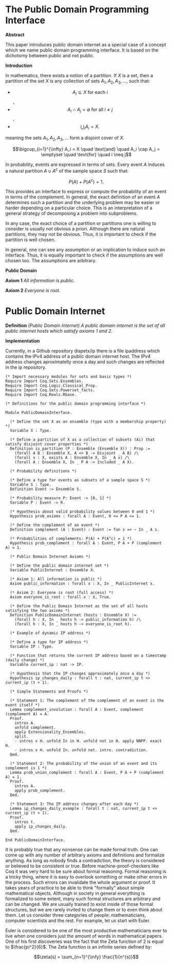 # The Public Domain Programming Interface

**Abstract**

This paper introduces public domain internet as a special case of a
concept which we name public domain programming interface. It is based
on the dichotomy between public and not public.

**Introduction**

In mathematics, there exists a notion of a partition. If $X$ is a set, then a
partition of the set $X$ is any collection of sets
$A_{1}, A_{2}, A_{3}, \dots$, such that:

 - $$A_i \subseteq X \text{ for each } i$$,
 - $$A_i \cap A_j = \emptyset \text{ for all } i \neq j$$,
 - $$\bigcup_{i} A_i = X.$$

meaning the sets $A_1, A_2, A_3, \dots$ form a disjoint cover of $X$.


$$\bigcup_{i=1}^{\infty} A_i = X \quad \text{and} \quad A_i \cap A_j = \emptyset \quad \text{for} \quad i \neq j$$


In probability, events are expressed in terms of sets. Every event $A$
induces a natural partition $A \cup A^{c}$ of the sample space $S$ such
that:

$$P(A) + P(A^{c}) = 1.$$

This provides an interface to express or compute the probability of an event in
terms of the complement. In general, the exact definition of an event $A$
determines such a partition and the underlying problem may be easier or harder
depending on a particular choice. This is an interpretation of a general
strategy of decomposing a problem into subproblems.

In any case, the exact choice of a partition or partitions one is willing to
consider is usually not obvious a priori. Although there are natural partitions,
they may not be obvious. Thus, it is important to check if the partition is well
chosen.

In general, one can see any assumption or an implication to induce such an
interface. Thus, it is equally important to check if the assumptions are
well chosen too. The assumptions are arbitrary.

**Public Domain**

**Axiom 1** *All information is public.*

**Axiom 2** *Everyone is root.*

# Public Domain Internet

**Definition** *(Public Domain Internet) A public domain internet is the set
of all public internet hosts which satisfy axioms 1 and 2.*

**Implementation**

Currently, in a Github repository dispetx/ip there is a file ipaddress which
contains the IPv4 address of a public domain internet host. The IPv4 address
changes aproximatelly once a day and such changes are reflected in the ip
repository. 

```coq
(* Import necessary modules for sets and basic types *)
Require Import Coq.Sets.Ensembles.
Require Import Coq.Logic.Classical_Prop.
Require Import Coq.Sets.Powerset_facts.
Require Import Coq.Reals.Rbase.

(* Definitions for the public domain programming interface *)

Module PublicDomainInterface.

  (* Define the set X as an ensemble (type with a membership property) *)
  Variable X : Type.

  (* Define a partition of X as a collection of subsets (Ai) that satisfy disjoint cover properties *)
  Definition is_partition (P : Ensemble (Ensemble X)) : Prop :=
    (forall A B : Ensemble X, A <> B -> Disjoint _ A B) /\
    (forall x : X, exists A : Ensemble X, In _ A x) /\
    (forall A : Ensemble X, In _ P A -> Included _ A X).

  (* Probability definitions *)

  (* Define a type for events as subsets of a sample space S *)
  Variable S : Type.
  Definition Event := Ensemble S.

  (* Probability measure P: Event -> [0, 1] *)
  Variable P : Event -> R.
  
  (* Hypothesis about valid probability values between 0 and 1 *)
  Hypothesis prob_axioms : forall A : Event, 0 <= P A <= 1.

  (* Define the complement of an event *)
  Definition complement (A : Event) : Event := fun s => ~ In _ A s.

  (* Probabilities of complements: P(A) + P(A^c) = 1 *)
  Hypothesis prob_complement : forall A : Event, P A + P (complement A) = 1.

  (* Public Domain Internet Axioms *)

  (* Define the public domain internet set *)
  Variable PublicInternet : Ensemble X.

  (* Axiom 1: All information is public *)
  Axiom public_information : forall x : X, In _ PublicInternet x.

  (* Axiom 2: Everyone is root (full access) *)
  Axiom everyone_is_root : forall x : X, True.

  (* Define the Public Domain Internet as the set of all hosts satisfying the two axioms *)
  Definition PublicDomainInternet (hosts : Ensemble X) :=
    (forall h : X, In _ hosts h -> public_information h) /\
    (forall h : X, In _ hosts h -> everyone_is_root h).

  (* Example of dynamic IP address *)

  (* Define a type for IP address *)
  Variable IP : Type.

  (* Function that returns the current IP address based on a timestamp (daily change) *)
  Variable current_ip : nat -> IP.

  (* Hypothesis that the IP changes approximately once a day *)
  Hypothesis ip_changes_daily : forall t : nat, current_ip t <> current_ip (t + 1).

  (* Simple Statements and Proofs *)

  (* Statement 1: The complement of the complement of an event is the event itself *)
  Lemma complement_involution : forall A : Event, complement (complement A) = A.
  Proof.
    intros A.
    unfold complement.
    apply Extensionality_Ensembles.
    split.
    - intros x H. unfold In in H. unfold not in H. apply NNPP. exact H.
    - intros x H. unfold In. unfold not. intro. contradiction.
  Qed.

  (* Statement 2: The probability of the union of an event and its complement is 1 *)
  Lemma prob_union_complement : forall A : Event, P A + P (complement A) = 1.
  Proof.
    intros A.
    apply prob_complement.
  Qed.

  (* Statement 3: The IP address changes after each day *)
  Lemma ip_changes_daily_example : forall t : nat, current_ip t <> current_ip (t + 1).
  Proof.
    intros t.
    apply ip_changes_daily.
  Qed.

End PublicDomainInterface.
```

It is probably true that any nonsense can be made formal truth. One can come up
with any number of arbitrary axioms and definitions and formalize anything. As
long as nobody finds a contradiction, the theory is considered or believed to
be consistent or true. Before machine-proof-checkers like Coq it was very hard
to be sure about formal reasoning. Formal reasoning is a tricky thing, where it
is easy to overlook something or make other errors in the process. Such errors
can invalidate the whole argument or proof. It takes years of practice to be
able to think "formally" about simple mathematical objects. Although in society
in general everything is formalized to some extent, many such formal structures
are arbitrary and can be changed. We are usually trained to exist inside of
those formal structures, but we are rarely invited to change them or to even
think about them. Let us consider three categories of people: mathematicians,
computer scientists and the rest. For example, let us start with Euler. 

Euler is considered to be one of the most productive mathematicians ever to
live when one considers just the amount of words in mathematical papers. One
of his first discoveries was the fact that the Zeta function of 2 is equal to
$\frac{pi^2}{6}$. The Zeta function is an infinite series defined by:

$$\zeta(s) = \sum_{n=1}^{\infy} \frac{1}{n^{s}}$$
